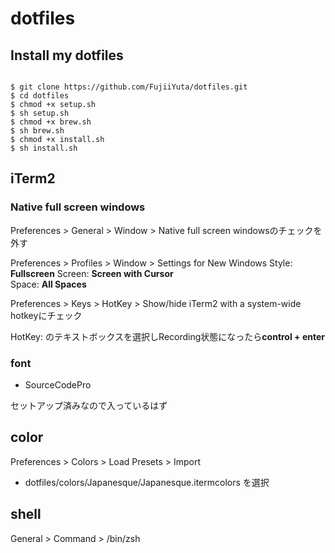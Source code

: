 # dotfiles

## Install my dotfiles

```

$ git clone https://github.com/FujiiYuta/dotfiles.git 
$ cd dotfiles 
$ chmod +x setup.sh 
$ sh setup.sh 
$ chmod +x brew.sh 
$ sh brew.sh 
$ chmod +x install.sh 
$ sh install.sh

```

## iTerm2

### Native full screen windows

Preferences > General > Window > Native full screen windowsのチェックを外す

Preferences > Profiles > Window > Settings for New Windows
Style: **Fullscreen** 
Screen: **Screen with Cursor**  
Space: **All Spaces** 

Preferences > Keys > HotKey > Show/hide iTerm2 with a system-wide hotkeyにチェック

HotKey: のテキストボックスを選択しRecording状態になったら**control + enter**

### font

- SourceCodePro

セットアップ済みなので入っているはず

## color

Preferences > Colors > Load Presets > Import

- dotfiles/colors/Japanesque/Japanesque.itermcolors を選択

## shell

General > Command > /bin/zsh